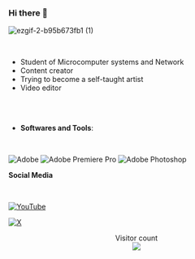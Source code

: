 ### Hi there 👋

![ezgif-2-b95b673fb1 (1)](https://github.com/Kotochi0/Kotochi0/assets/168423879/dee23a42-b855-4f78-80e2-06670e755089)

<div align="left">

<br>

- Student of Microcomputer systems and Network
- Content creator
- Trying to become a self-taught artist
- Video editor

<br><br>
 
</div>

- **Softwares and Tools**:

<br>
  
   ![Adobe](https://img.shields.io/badge/adobe-%23FF0000.svg?style=for-the-badge&logo=adobe&logoColor=white)
   ![Adobe Premiere Pro](https://img.shields.io/badge/Adobe%20Premiere%20Pro-9999FF.svg?style=for-the-badge&logo=Adobe%20Premiere%20Pro&logoColor=white)
   ![Adobe Photoshop](https://img.shields.io/badge/adobe%20photoshop-%2331A8FF.svg?style=for-the-badge&logo=adobe%20photoshop&logoColor=white)


**Social Media**

 <br>

[![YouTube](https://img.shields.io/badge/YouTube-%23FF0000.svg?style=for-the-badge&logo=YouTube&logoColor=white)](https://www.youtube.com/channel/UC5HgIuaN-iYQ6UVcPzjUiUg)

[![X](https://img.shields.io/badge/X-%23000000.svg?style=for-the-badge&logo=X&logoColor=white)](https://twitter.com/@Kotochitw)





<p align="center"> 
  <div align="center">Visitor count</div>
  <div align="center">
    <img src="https://profile-counter.glitch.me/Kotochi0/count.svg"/>
  </div> 
</p>
